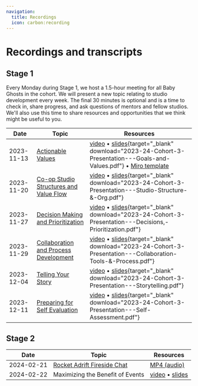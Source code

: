 ```yaml
---
navigation:
  title: Recordings
  icon: carbon:recording
---
```


# Recordings and transcripts

## Stage 1

Every Monday during Stage 1, we host a 1.5-hour meeting for all Baby Ghosts in the cohort. We will present a new topic relating to studio development every week. The final 30 minutes is optional and is a time to check in, share progress, and ask questions of mentors and fellow studios. We'll also use this time to share resources and opportunities that we think might be useful to you.


| Date | Topic | Resources |
| ---- | ----- | --------- |
| 2023-11-13 | [Actionable Values](https://learn.weirdghosts.ca/studio-development/collectivism/actionable-values) | [video](https://drive.google.com/file/d/14B9I9X6_KwuZU_f-O7ZGtWgyU3cWv5zS/view?usp=sharing) • [slides](/pdf/2023-24-Cohort-3-Presentation---Goals-and-Values.pdf){target="_blank" download="2023-24-Cohort-3-Presentation---Goals-and-Values.pdf"} • [Miro template](https://miro.com/miroverse/layers-effect-template/)|
| 2023-11-20 |[Co-op Studio Structures and Value Flow](https://learn.weirdghosts.ca/studio-development/collectivism/co-op-structure) |[video](https://drive.google.com/file/d/1wqT-Y5fvD3bP32zqsqugNd27MIZvSSPW/view) • [slides](/pdf/2023-24-Cohort-3-Presentation---Studio-Structure-&-Org.pdf){target="_blank" download="2023-24-Cohort-3-Presentation---Studio-Structure-&-Org.pdf"} | 
| 2023-11-27 |[Decision Making and Prioritization](https://learn.weirdghosts.ca/studio-development/collectivism/decision-making) | [video](https://drive.google.com/file/d/1zNItjKLuLPAWOH6qc2ceKiBBPwQNtRJC/view) • [slides](/pdf/2023-24-Cohort-3-Presentation---Decisions,-Prioritization.pdf){target="_blank" download="2023-24-Cohort-3-Presentation---Decisions,-Prioritization.pdf"} | 
| 2023-11-29 |[Collaboration and Process Development](https://learn.weirdghosts.ca/studio-development/collectivism/collaboration-and-process) | [video](https://drive.google.com/file/d/1jdFYLi7aNR1z17ROcllcYApS0QypjnqA/view?usp=drive_link) • [slides](/pdf/2023-24-Cohort-3-Presentation---Collaboration-Tools-&-Process.pdf){target="_blank" download="2023-24-Cohort-3-Presentation---Collaboration-Tools-&-Process.pdf"} | 
| 2023-12-04 | [Telling Your Story](https://learn.weirdghosts.ca/studio-development/collectivism/storytelling) | [video](https://drive.google.com/file/d/1_6IfJj2eWGXLLeDNbNmiO4pfC5Y8WuhF/view?usp=sharing) • [slides](/pdf/2023-24-Cohort-3-Presentation---Storytelling.pdf){target="_blank" download="2023-24-Cohort-3-Presentation---Storytelling.pdf"} | 
| 2023-12-11 | [Preparing for Self Evaluation](/baby-ghosts/assessment) | [video](https://drive.google.com/file/d/11VM4b6z_VIr4bOUrZOnsdEtMdYz8YaE-/view) • [slides](/pdf/2023-24-Cohort-3-Presentation---Self-Assessment.pdf){target="_blank" download="2023-24-Cohort-3-Presentation---Self-Assessment.pdf"} | 


## Stage 2

| Date | Topic | Resources |
| ---- | ----- | --------- |
| 2024-02-21 | [Rocket Adrift Fireside Chat](https://drive.google.com/file/d/1aj3Vagf9w0CRPiOdhIfU5hSY97hqwcgE/view?usp=sharing) | [MP4 (audio)](https://drive.google.com/file/d/1aj3Vagf9w0CRPiOdhIfU5hSY97hqwcgE/view?usp=sharing) |
| 2024-02-22 | Maximizing the Benefit of Events | [video](https://drive.google.com/file/u/2/d/1SVVpgp2Fy9FWKqXV6os8FTNJrkI3nb4f/view?usp=drive_link&pli=1) • [slides](https://gammaspace.slack.com/files/U063P4UQYNQ/F06L710ETK4/marketing_presentation_gamma_space.pdf) |



